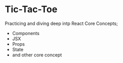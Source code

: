 # Tic-Tac-Toe

Practicing and diving deep intp React Core Concepts; 
- Components
- JSX
- Props
- State
-  and other core concept



